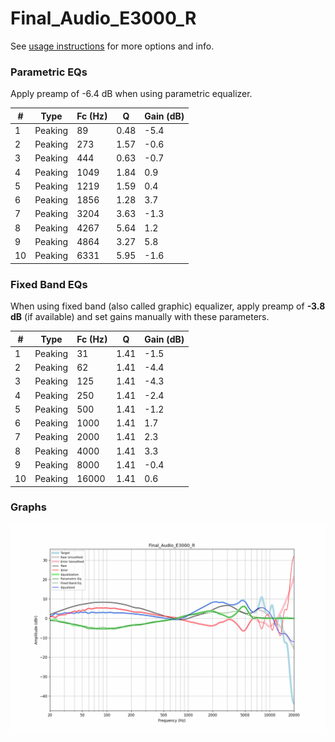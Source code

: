 # Final_Audio_E3000_R
See [usage instructions](https://github.com/jaakkopasanen/AutoEq#usage) for more options and info.

### Parametric EQs
Apply preamp of -6.4 dB when using parametric equalizer.

|   # | Type    |   Fc (Hz) |    Q |   Gain (dB) |
|-----|---------|-----------|------|-------------|
|   1 | Peaking |        89 | 0.48 |        -5.4 |
|   2 | Peaking |       273 | 1.57 |        -0.6 |
|   3 | Peaking |       444 | 0.63 |        -0.7 |
|   4 | Peaking |      1049 | 1.84 |         0.9 |
|   5 | Peaking |      1219 | 1.59 |         0.4 |
|   6 | Peaking |      1856 | 1.28 |         3.7 |
|   7 | Peaking |      3204 | 3.63 |        -1.3 |
|   8 | Peaking |      4267 | 5.64 |         1.2 |
|   9 | Peaking |      4864 | 3.27 |         5.8 |
|  10 | Peaking |      6331 | 5.95 |        -1.6 |

### Fixed Band EQs
When using fixed band (also called graphic) equalizer, apply preamp of **-3.8 dB** (if available) and set gains manually with these parameters.

|   # | Type    |   Fc (Hz) |    Q |   Gain (dB) |
|-----|---------|-----------|------|-------------|
|   1 | Peaking |        31 | 1.41 |        -1.5 |
|   2 | Peaking |        62 | 1.41 |        -4.4 |
|   3 | Peaking |       125 | 1.41 |        -4.3 |
|   4 | Peaking |       250 | 1.41 |        -2.4 |
|   5 | Peaking |       500 | 1.41 |        -1.2 |
|   6 | Peaking |      1000 | 1.41 |         1.7 |
|   7 | Peaking |      2000 | 1.41 |         2.3 |
|   8 | Peaking |      4000 | 1.41 |         3.3 |
|   9 | Peaking |      8000 | 1.41 |        -0.4 |
|  10 | Peaking |     16000 | 1.41 |         0.6 |

### Graphs
![](./Final_Audio_E3000_R.png)
